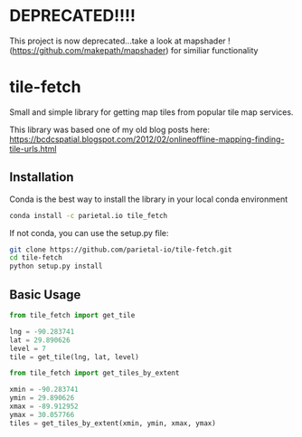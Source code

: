 # DEPRECATED!!!!
This project is now deprecated...take a look at mapshader !(https://github.com/makepath/mapshader) for similiar functionality

# tile-fetch
Small and simple library for getting map tiles from popular tile map services.

This library was based one of my old blog posts here: https://bcdcspatial.blogspot.com/2012/02/onlineoffline-mapping-finding-tile-urls.html

## Installation
Conda is the best way to install the library in your local conda environment
```bash
conda install -c parietal.io tile_fetch
```

If not conda, you can use the setup.py file:
```bash
git clone https://github.com/parietal-io/tile-fetch.git
cd tile-fetch
python setup.py install
```

## Basic Usage


```python
from tile_fetch import get_tile

lng = -90.283741
lat = 29.890626
level = 7
tile = get_tile(lng, lat, level)
```

```python
from tile_fetch import get_tiles_by_extent

xmin = -90.283741
ymin = 29.890626
xmax = -89.912952
ymax = 30.057766
tiles = get_tiles_by_extent(xmin, ymin, xmax, ymax)
```
